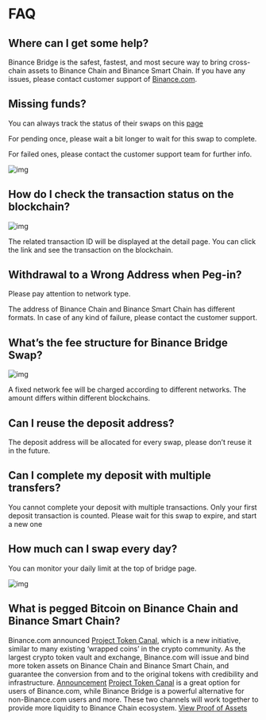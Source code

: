 # FAQ

## Where can I get some help?

Binance Bridge is the safest, fastest, and most secure way to bring cross-chain assets to Binance Chain and Binance Smart Chain. If you have any issues, please contact customer support of [Binance.com](https://www.binance.com/en/support).

## Missing funds?

You can always track the status of their swaps on this [page](https://www.binance.org/en/bridge/history)

For pending once, please wait a bit longer to wait for this swap to complete.

For failed ones, please contact the customer support team for further info.

![img](https://lh3.googleusercontent.com/wd62ZMGqxH95ZRKS_YqwEl8hUwAFE22EBOu-RpJpcMgcLd_9luz5XMIHoQ956b8xE40aKHf7SoOwPZeFHuKZQkqFX9BIDldQiaTE4G8aTeMUSoVXd126byggTds1xYjmoITxPPUk)

## How do I check the transaction status on the blockchain?

![img](https://lh4.googleusercontent.com/bThRng4Z2eyYx1D-4vFkWw9qDsnziBA8O_0OOzlAqx-1RiU102PlPkjqH9vB0cTWSU76p13qS5UvWfNx9BCR6Hwj02vhzmQoasUm0aMs5yKxhKvdA_orujMOsmIfs79Noj0YCRhd)

The related transaction ID will be displayed at the detail page. You can click the link and see the transaction on the blockchain.

## Withdrawal to a Wrong Address when Peg-in?

Please pay attention to network type.

The address of Binance Chain and Binance Smart Chain has different formats. In case of any kind of failure, please contact the customer support.

## What’s the fee structure for Binance Bridge Swap?

![img](https://lh6.googleusercontent.com/D7dFQqiirD0h2l4NcwbNv8mX_wlcRnyHII9wzBbjBmKMT09Kth-_uS1h4ALkxQ7XqfY783hJIdhy-aRAuMBKLsYXT8a53O6c9BwKjd5TW4fVD-glq-j7E4WTaR5gV4xNru2b7eVe)

A fixed network fee will be charged according to different networks. The amount differs within different blockchains.

## Can I reuse the deposit address?

The deposit address will be allocated for every swap, please don’t reuse it in the future.

## Can I complete my deposit with multiple transfers?

You cannot complete your deposit with multiple transactions. Only your first deposit transaction is counted. Please wait for this swap to expire, and start a new one

## How much can I swap every day?

You can monitor your daily limit at the top of bridge page.

![img](https://lh6.googleusercontent.com/pOOuf2k00u7XVs62m0liG_MrHCtL15Fo1-S_KyEofFII8QN7bs1UYCVEiMcFWV294k2hV06hyd6cm6OXbej8aqov8_sF8F5IA5ig7E_R1Pl-OO_MnG44yuXgstUEQfd7c2C2KXtV)

## What is pegged Bitcoin on Binance Chain and Binance Smart Chain?

Binance.com announced [Project Token Canal](https://www.binance.org/en/blog/binance-presents-project-token-canal-2/), which is a new initiative, similar to many existing ‘wrapped coins’ in the crypto community. As the largest crypto token vault and exchange, Binance.com will issue and bind more token assets on Binance Chain and Binance Smart Chain, and guarantee the conversion from and to the original tokens with credibility and infrastructure. [Announcement](https://www.binance.com/en/support/articles/daca7c991d5f4c45a4d1083f70912515) [Project Token Canal](https://www.binance.org/en/blog/binance-presents-project-token-canal-2/) is a great option for users of Binance.com, while Binance Bridge is a powerful alternative for non-Binance.com users and more. These two channels will work together to provide more liquidity to Binance Chain ecosystem. [View Proof of Assets](https://www.binance.org/en/assets-proof)



